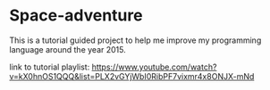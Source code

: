 # Space-adventure
 This is a tutorial guided project to help me improve my programming language around the year 2015.
 
 link to tutorial playlist: https://www.youtube.com/watch?v=kX0hnOS1QQQ&list=PLX2vGYjWbI0RibPF7vixmr4x8ONJX-mNd
